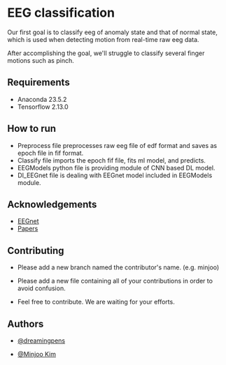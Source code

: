 
# EEG classification

Our first goal is to classify eeg of anomaly state and that of normal state, which is used when detecting motion from real-time raw eeg data.

After accomplishing the goal, we'll struggle to classify several finger motions such as pinch.


## Requirements

- Anaconda 23.5.2
- Tensorflow 2.13.0

## How to run

- Preprocess file preprocesses raw eeg file of edf format and saves as epoch file in fif format.
- Classify file imports the epoch fif file, fits ml model, and predicts.
- EEGModels python file is providing module of CNN based DL model.
- Dl_EEGnet file is dealing with EEGnet model included in EEGModels module.

## Acknowledgements

 - [EEGnet](https://github.com/vlawhern/arl-eegmodels)
 - [Papers](https://drive.google.com/drive/folders/1RE3_frkz09Xc-2zQDOZU8EFi6Sy5XsV4?usp=sharing)


## Contributing

 - Please add a new branch named the contributor's name. (e.g. minjoo)

 - Please add a new file containing all of your contributions in order to avoid confusion.

  - Feel free to contribute. We are waiting for your efforts.


## Authors

- [@dreamingpens](https://www.github.com/dreamingpens)



- [@Minjoo Kim](https://github.com/minjoo0729)
